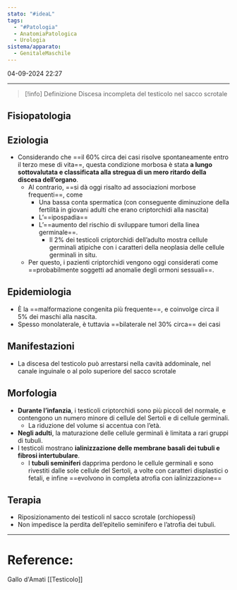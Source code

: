 ```yaml
---
stato: "#ideaL"
tags:
  - "#Patologia"
  - AnatomiaPatologica
  - Urologia
sistema/apparato:
  - GenitaleMaschile
---
```

04-09-2024 22:27

--- 

>[!info] Definizione
>Discesa incompleta del testicolo nel sacco scrotale

## Fisiopatologia
## Eziologia
- Considerando che ==il 60% circa dei casi risolve spontaneamente entro il terzo mese di vita==, questa condizione morbosa è stata **a lungo sottovalutata e classificata alla stregua di un mero ritardo della discesa dell’organo**.
	- Al contrario, ==si dà oggi risalto ad associazioni morbose frequenti==, come
		- Una bassa conta spermatica (con conseguente diminuzione della fertilità in giovani adulti che erano criptorchidi alla nascita)
		- L’==ipospadia==
		- L’==aumento del rischio di sviluppare tumori della linea germinale==. 
			- Il 2% dei testicoli criptorchidi dell’adulto mostra cellule germinali atipiche con i caratteri della neoplasia delle cellule germinali in situ.
	- Per questo, i pazienti criptorchidi vengono oggi considerati come ==probabilmente soggetti ad anomalie degli ormoni sessuali==.
## Epidemiologia
- È la ==malformazione congenita più frequente==, e coinvolge circa il 5% dei maschi alla nascita.
- Spesso monolaterale, è tuttavia ==bilaterale nel 30% circa== dei casi
## Manifestazioni
- La discesa del testicolo può arrestarsi nella cavità addominale, nel canale inguinale o al polo superiore del sacco scrotale
## Morfologia
- **Durante l’infanzia**, i testicoli criptorchidi sono più piccoli del normale, e contengono un numero minore di cellule del Sertoli e di cellule germinali.
	- La riduzione del volume si accentua con l’età.
- **Negli adulti**, la maturazione delle cellule germinali è limitata a rari gruppi di tubuli.
- I testicoli mostrano **ialinizzazione delle membrane basali dei tubuli e fibrosi intertubulare**. 
	- I **tubuli seminiferi** dapprima perdono le cellule germinali e sono rivestiti dalle sole cellule del Sertoli, a volte con caratteri displastici o fetali, e infine ==evolvono in completa atrofia con ialinizzazione==
## Terapia
- Riposizionamento dei testicoli nl sacco scrotale (orchiopessi)
- Non impedisce la perdita dell’epitelio seminifero e l’atrofia dei tubuli.








--- 
# Reference:
Gallo d'Amati
[[Testicolo]]